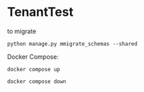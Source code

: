 # TenantTest
 
to migrate

`python manage.py mmigrate_schemas --shared`

Docker Compose:

`docker compose up`

`docker compose down`